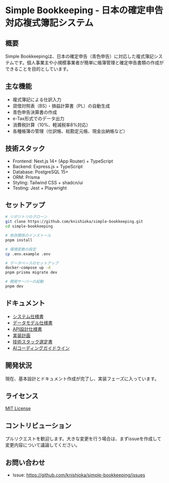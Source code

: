 # Simple Bookkeeping - 日本の確定申告対応複式簿記システム

## 概要
Simple Bookkeepingは、日本の確定申告（青色申告）に対応した複式簿記システムです。個人事業主や小規模事業者が簡単に帳簿管理と確定申告書類の作成ができることを目的としています。

## 主な機能
- 複式簿記による仕訳入力
- 貸借対照表（BS）・損益計算書（PL）の自動生成
- 青色申告決算書の作成
- e-Tax形式でのデータ出力
- 消費税計算（10%、軽減税率8%対応）
- 各種帳簿の管理（仕訳帳、総勘定元帳、現金出納帳など）

## 技術スタック
- Frontend: Next.js 14+ (App Router) + TypeScript
- Backend: Express.js + TypeScript
- Database: PostgreSQL 15+
- ORM: Prisma
- Styling: Tailwind CSS + shadcn/ui
- Testing: Jest + Playwright

## セットアップ
```bash
# リポジトリのクローン
git clone https://github.com/knishioka/simple-bookkeeping.git
cd simple-bookkeeping

# 依存関係のインストール
pnpm install

# 環境変数の設定
cp .env.example .env

# データベースのセットアップ
docker-compose up -d
pnpm prisma migrate dev

# 開発サーバーの起動
pnpm dev
```

## ドキュメント
- [システム仕様書](./docs/specifications/system-requirements.md)
- [データモデル仕様書](./docs/specifications/data-model.md)
- [API設計仕様書](./docs/specifications/api-design.md)
- [実装計画](./docs/implementation-plan/roadmap.md)
- [技術スタック選定書](./docs/implementation-plan/tech-stack.md)
- [AIコーディングガイドライン](./CLAUDE.md)

## 開発状況
現在、基本設計とドキュメント作成が完了し、実装フェーズに入っています。

## ライセンス
[MIT License](./LICENSE)

## コントリビューション
プルリクエストを歓迎します。大きな変更を行う場合は、まずissueを作成して変更内容について議論してください。

## お問い合わせ
- Issue: https://github.com/knishioka/simple-bookkeeping/issues